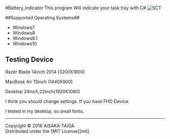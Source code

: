 #Battery_indicator
This program Will indicate your task tray with C#
![SCT](http://i.imgur.com/WVB3hZT.png)


##Supported Operating Systems##
- Windows7
- Windows8
- Windows8.1
- Windows10

## Testing Device ##
Razer Blade 14inch 2014 (3200X1800)

MacBook Air 13inch (1440X900)

Desktop 24inch,22inch(1920X1080)

I think you should change settings. If you have FHD Device.

I tested in my desktop, so small fonts.

----------
Copyright &copy; 2016 AISAKA-TAIGA  
Distributed under the [MIT License][mit].  
